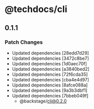# @techdocs/cli

## 0.1.1
### Patch Changes

- Updated dependencies [28edd7d29]
- Updated dependencies [3472c8be7]
- Updated dependencies [1d0aec70f]
- Updated dependencies [a3840bed2]
- Updated dependencies [72f6cda35]
- Updated dependencies [cba4e4d97]
- Updated dependencies [8afce088a]
- Updated dependencies [9a3b3dbf1]
- Updated dependencies [7bbeb049f]
  - @backstage/cli@0.2.0
